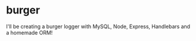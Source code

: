 # burger
I'll be creating a burger logger with MySQL, Node, Express, Handlebars and a homemade ORM!
